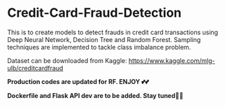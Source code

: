 # Credit-Card-Fraud-Detection
This is to create models to detect frauds in credit card transactions using Deep Neural Network, Decision Tree and Random Forest. Sampling techniques are implemented to tackle class imbalance problem. 

Dataset can be downloaded from Kaggle: https://www.kaggle.com/mlg-ulb/creditcardfraud

******Production codes are updated for RF. ENJOY 💕💕****** 

******Dockerfile and Flask API dev are to be added. Stay tuned🤞🤞******

